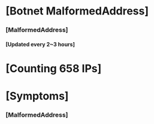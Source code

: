 # [Botnet MalformedAddress]
### [MalformedAddress]
#### [Updated every 2~3 hours]

# [Counting 658 IPs]

# [Symptoms] 
###   [MalformedAddress]
